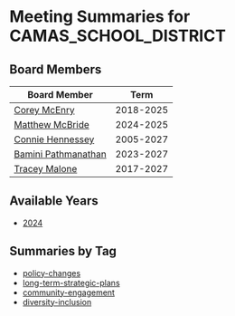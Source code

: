 # Meeting Summaries for CAMAS_SCHOOL_DISTRICT

## Board Members

| Board Member       | Term           |
|--------------------|----------------|
| [Corey McEnry](board_member_21.md) | 2018-2025 |
| [Matthew McBride](board_member_22.md) | 2024-2025 |
| [Connie Hennessey](board_member_23.md) | 2005-2027 |
| [Bamini Pathmanathan](board_member_24.md) | 2023-2027 |
| [Tracey Malone](board_member_25.md) | 2017-2027 |

## Available Years
- [2024](school_board_5_year_2024.md)

## Summaries by Tag
- [policy-changes](school_board_5_tag_policy-changes.md)
- [long-term-strategic-plans](school_board_5_tag_long-term-strategic-plans.md)
- [community-engagement](school_board_5_tag_community-engagement.md)
- [diversity-inclusion](school_board_5_tag_diversity-inclusion.md)
